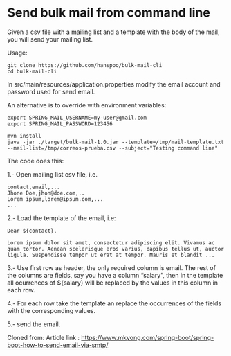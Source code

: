 # Send bulk mail from command line

Given a csv file with a mailing list and a template with the body of the mail, you will send your mailing list.

Usage:

```
git clone https://github.com/hanspoo/bulk-mail-cli
cd bulk-mail-cli
```

In src/main/resources/application.properties modify the email account and password used for send email.

An alternative is to override with environment variables:

```
export SPRING_MAIL_USERNAME=my-user@gmail.com
export SPRING_MAIL_PASSWORD=123456
```

```
mvn install
java -jar ./target/bulk-mail-1.0.jar --template=/tmp/mail-template.txt --mail-list=/tmp/correos-prueba.csv --subject="Testing command line"
```

The code does this:

1.- Open mailing list csv file, i.e.
```
contact,email,...
Jhone Doe,jhon@doe.com,..
Lorem ipsum,lorem@ipsum.com,...
...
```

2.- Load the template of the email, i.e:

```
Dear ${contact},

Lorem ipsum dolor sit amet, consectetur adipiscing elit. Vivamus ac quam tortor. Aenean scelerisque eros varius, dapibus tellus ut, auctor ligula. Suspendisse tempor ut erat at tempor. Mauris et blandit ...

```

3.- Use first row as header, the only required column is email. The rest of the columns are fields, say you have a column “salary”, then in the template all ocurrences of ${salary} will be replaced by the values in this column in each row.

4.- For each row take the template an replace the occurrences of the fields with the corresponding values.

5.- send the email.


Cloned from:
Article link : https://www.mkyong.com/spring-boot/spring-boot-how-to-send-email-via-smtp/

